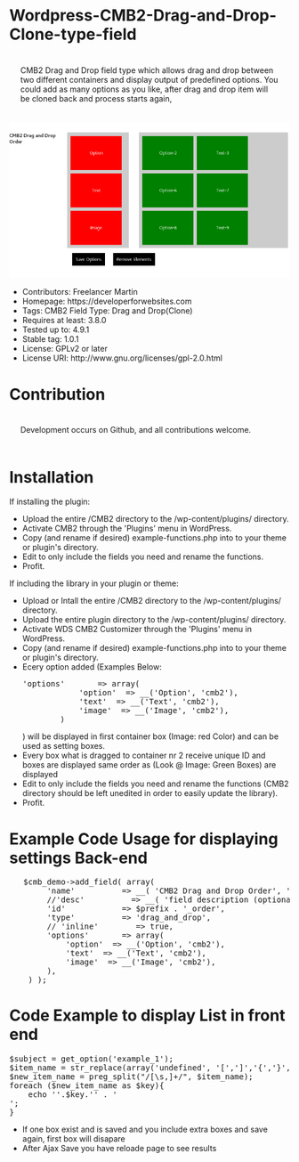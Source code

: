 # Wordpress-CMB2-Drag-and-Drop-Clone-type-field
<p style="text-align: left; padding: 20px;">
CMB2 Drag and Drop field type which allows drag and drop between two different containers and display output of predefined options. You could add as many options as you like, after drag and drop item will be cloned back and process starts again,
</p>
<img src="https://github.com/Freelancer-Martin/Wordpress-CMB2-Drag-and-Drop-Clone-type-field/blob/master/Screen%20Shot%202018-01-09%20at%2015.15.38.png"/>
<ul>
<li>  Contributors: Freelancer Martin </li> 
<li> Homepage: https://developerforwebsites.com </li> 
<li> Tags: CMB2 Field Type: Drag and Drop(Clone) </li> 
<li> Requires at least: 3.8.0 </li> 
<li> Tested up to: 4.9.1 </li> 
<li> Stable tag: 1.0.1 </li> 
<li> License: GPLv2 or later </li> 
<li> License URI: http://www.gnu.org/licenses/gpl-2.0.html </li> 
</ul>

<h1>Contribution</h1>

<p style="text-align: left; padding: 20px;">Development occurs on Github, and all contributions welcome. </p>


<h1>Installation</h1>
<p>If installing the plugin:</p>
<ul>
<li>  Upload the entire /CMB2 directory to the /wp-content/plugins/ directory. </li> 
<li>  Activate CMB2 through the 'Plugins' menu in WordPress. </li> 
<li>  Copy (and rename if desired) example-functions.php into to your theme or plugin's directory. </li> 
<li> Edit to only include the fields you need and rename the functions. </li> 
<li> Profit. </li> 

</ul>
  

<p>If including the library in your plugin or theme:</p>
<ul>
<li>  Upload or Intall the entire /CMB2 directory to the /wp-content/plugins/ directory. </li> 
<li>  Upload the entire plugin directory to the /wp-content/plugins/ directory.</li> 
<li> Activate WDS CMB2 Customizer through the 'Plugins' menu in WordPress.</li> 
<li>  Copy (and rename if desired) example-functions.php into to your theme or plugin's directory. </li> 
<li> Ecery option added (Examples Below: <pre>'options'       => array(
			'option'  => __('Option', 'cmb2'),
			'text'  => __('Text', 'cmb2'),
			'image'  => __('Image', 'cmb2'),
		)</pre>)
  will be displayed in first container box (Image: red Color) and can be used as setting boxes.
  </li> 
  <li>Every box what is dragged to container nr 2 receive unique ID and boxes are displayed same order as (Look @ Image: Green Boxes)  are displayed </li>
<li> Edit to only include the fields you need and rename the functions (CMB2 directory should be left unedited in order to easily update the library).</li> 
<li> Profit. </li> 
</ul>
  
 <h1>Example Code Usage for displaying settings Back-end</h1> 
<pre>	$cmb_demo->add_field( array(
		'name'          => __( 'CMB2 Drag and Drop Order', 'cmb2' ),
		//'desc'          => __( 'field description (optional)', 'cmb2' ),
		'id'            => $prefix . '_order',
		'type'          => 'drag_and_drop',
		// 'inline'        => true,
		'options'       => array(
			'option'  => __('Option', 'cmb2'),
			'text'  => __('Text', 'cmb2'),
			'image'  => __('Image', 'cmb2'),
		),
	) );</pre>
<h1>Code Example to display List in front end</h1> 
<pre >
$subject = get_option('example_1');
$item_name = str_replace(array('undefined', '[',']','{','}',':', '"'),"", $subject);
$new_item_name = preg_split("/[\s,]+/", $item_name);
foreach ($new_item_name as $key){
    echo '<a>'.$key.'</a>' . '<br>';
}
</pre>

<ul>
<li>If one box exist and is saved and you include extra boxes and save again, first box will disapare</li>
<li>After Ajax Save you have reloade page to see results</li>

</ul>
